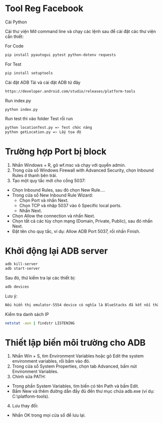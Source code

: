 # Tool Reg Facebook

Cài Python 

Cài thư viện
Mở command line và chạy các lệnh sau để cài đặt các thư viện cần thiết:

For Code
```sh
pip install pyautogui pytest python-dotenv requests
```
For Test
```sh
pip install setuptools
```

Cài đặt ADB
Tải và cài đặt ADB từ đây
```sh
https://developer.android.com/studio/releases/platform-tools
```
Run index.py
```sh
python index.py
```

Run test thì vào folder Test rồi run 
```sh
python locationTest.py => Test chức năng 
python getLocation.py => Lấy tọa độ 
```

# Trường hợp Port bị block
1. Nhấn Windows + R, gõ wf.msc và chạy với quyền admin.
2. Trong cửa sổ Windows Firewall with Advanced Security, chọn Inbound Rules ở thanh bên trái.
3. Tạo một quy tắc mới cho cổng 5037:
- Chọn Inbound Rules, sau đó chọn New Rule....
- Trong cửa sổ New Inbound Rule Wizard:
  - Chọn Port và nhấn Next.
  - Chọn TCP và nhập 5037 vào ô Specific local ports.
  - Nhấn Next.
- Chọn Allow the connection và nhấn Next.
- Chọn tất cả các tùy chọn mạng (Domain, Private, Public), sau đó nhấn Next.
- Đặt tên cho quy tắc, ví dụ: Allow ADB Port 5037, rồi nhấn Finish.

# Khởi động lại ADB server
```sh
adb kill-server
adb start-server
```
Sau đó, thử kiểm tra lại các thiết bị:
```sh
adb devices
```
Lưu ý:
```sh
Nếu hiển thị emulator-5554 device có nghĩa là BlueStacks đã kết nối thành công.
```

Kiểm tra danh sách IP

```sh
netstat -aon | findstr LISTENING
```

# Thiết lập biến môi trường cho ADB

1. Nhấn Win + S, tìm Environment Variables hoặc gõ Edit the system environment variables, rồi bấm vào đó.
2. Trong cửa sổ System Properties, chọn tab Advanced, bấm nút Environment Variables.
3. Chỉnh sửa PATH:
- Trong phần System Variables, tìm biến có tên Path và bấm Edit.
- Bấm New và thêm đường dẫn đầy đủ đến thư mục chứa adb.exe (ví dụ: C:\platform-tools).
4. Lưu thay đổi:
- Nhấn OK trong mọi cửa sổ để lưu lại.